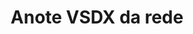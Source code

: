 ---
############################# Static ############################
layout: "auto-gen-annotation"

############################# Head ############################
head_title: "Net VSDX API de anotação anotar em C #"
head_description: "Net API para criar e anotar tipos de anotação populares de VSDX, imagens, desenhos e formatos de arquivo de documento."

############################# Header ############################
title: "Anote VSDX da rede"
description: ""
bg_image: "https://cms.admin.containerize.com/templates/aspose/App_Themes/V3/images/bg/header1.png"
bg_overlay: false
button:
    enable: true
    icon: "fas fa-arrow-down"
    label: "Baixar Teste Gratuito"
    link: "https://downloads.groupdocs.com/annotation/net"

############################# About ############################
about:
    enable: true
    title: "Sobre GroupDocs.Annotation for Net API"
    content: |
        GroupDocs.Annotation for Net API é uma biblioteca que permite adicionar anotações a PDF, Word e outros documentos no Mac, Windows ou Ubuntu. [GroupDocs.Annotation for Net](/annotation/net) é uma API de rede nativa para gerenciar anotações com suporte abrangente para criar, adicionar, editar, excluir, extrair e exportar anotações de imagens e vários outros documentos. A lista completa de formatos de documentos suportados pode ser vista nesta [página](https://docs.groupdocs.com/annotation/net/supported-document-formats/).
        Esta biblioteca permite que você trabalhe não apenas com documento VSDX, mas também com muitos outros tipos de documentos, como Word, Excel, PowerPoint, e-mails do Outlook, Visio, Adobe, OpenDocument, OpenOffice, Photoshop, AutoCad e muitos outros.
        O GroupDocs.Annotation for Net API permite criar e adicionar novas notas, editar anotações, extrair comentários, anotações e removê-los de documentos. A biblioteca suporta 13 tipos diferentes de anotação, incluindo Texto, Polilinha, Área, Sublinhado, Ponto, Marca d'água, Seta, Elipse, Substituição de Texto, Distância, Campo de Texto, Redação de Recursos em PDF, HTML, documentos do Microsoft Word, planilhas, diagramas, apresentações, desenhos, imagens e muitos outros formatos de arquivo.
        O exemplo (veja abaixo) demonstra como trabalhar com o documento VSDX, neste exemplo você pode ver as principais etapas de como trabalhar com GroupDocs.Annotation: Configurar uma licença, abrir um documento com o qual deseja trabalhar, criar um anotação, adicionando objetos de dados para definir as propriedades de anotação de acordo com seus requisitos e salvando o resultado no local necessário. Além disso, você pode dar uma olhada mais detalhada nos recursos suportados em nossa [página] do github (https://github.com/groupdocs-annotation/GroupDocs.Annotation-for-.NET) ou em nossa [documentação] do produto (https ://docs.groupdocs.com/annotation/net/getting-started/).

############################# Steps ############################
howTo_Add:
steps_Add:
    enable: true
    title_left: "Etapas para adicionar anotações a VSDX na rede"
    content_left: |
        [GroupDocs.Annotation](/annotation/net/) facilita para os desenvolvedores da rede adicionar vários tipos de anotação a arquivos VSDX em qualquer aplicativo baseado na rede, implementando algumas etapas fáceis.
        *   Crie objetos Reply com comentário e data.
        *   Crie um objeto AreaAnnotation, defina opções de área e adicione respostas.
        *   Crie o objeto Anotador e adicione a anotação de área.
        *   Salve o arquivo de saída.
    title_right: "Requisitos de sistema"
    content_right: |
        GroupDocs.Annotation for Net APIs são suportados em todas as principais plataformas e sistemas operacionais. Antes de executar o código abaixo, certifique-se de ter os seguintes pré-requisitos instalados em seu sistema.
        *   Sistemas Operacionais: Microsoft Windows, Linux, MacOS
        *   Ambientes de desenvolvimento: Visual Studio, Xamarin, MonoDevelop
        *   Estruturas: .NET Framework, .NET Standard, .NET Core, Mono
        *   Baixe a versão mais recente do GroupDocs.Annotation para .NET de [NuGet](https://www.nuget.org/packages/groupdocs.annotation)

############################# Preview ############################
preview_Add:
    enable: true
    title: Visualização de anotação e amostra de código
    content: |
        ![Annotation preview image](https://docs.groupdocs.com/annotation/java/images/add-text-field-annotation.png)
    code: |
        ```cs
        //Add text field annotation to the document from local disk
        using (Annotator annotator = new Annotator("input.bmp"))
        {
            TextFieldAnnotation textField = new TextFieldAnnotation
            {
                BackgroundColor = 65535,
                Box = new Rectangle(100, 100, 100, 100),
                CreatedOn = DateTime.Now,
                Text = "Some text",
                FontColor = 65535,
                FontSize = 12,
                Message = "This is text field annotation",
                Opacity = 0.7,
                PageNumber = 0,
                PenStyle = PenStyle.Dot,
                PenWidth = 3,
                FontFamily = "Arial",
                TextHorizontalAlignment = HorizontalAlignment.Center,
                Replies = new List
                {
                    new Reply
                    {
                        Comment = "First comment",
                        RepliedOn = DateTime.Now
                    },
                    new Reply
                    {
                        Comment = "Second comment",
                        RepliedOn = DateTime.Now
                    }
                }
            };
            annotator.Add(textField);
            annotator.Save("result.bmp");
        }
        ```

############################# Steps ############################
howTo_Remove:
steps_Remove:
    enable: true
    title_left: "Etapas para remover anotações de VSDX na rede"
    content_left: |
        [GroupDocs.Annotation](/annotation/net/) torna mais fácil para os desenvolvedores da rede remover detalhes de anotação de arquivos VSDX dentro de qualquer aplicativo baseado na rede, implementando algumas etapas fáceis.
        *   Crie objetos Reply com comentário e data.
        *   Instancie o objeto SaveOptions e defina AnnotationTypes = AnnotationType.None.
        *   Chame o método save com o caminho ou fluxo do documento resultante e o objeto SaveOptions.

############################# Preview ############################
preview_Remove:
    enable: true
    code: |
        ```cs
        // 1- How to remove annotation from document using annotation index
        
        using (Annotator annotator = new Annotator("result.bmp"))
        {
            annotator.Remove(0);
            annotator.Save("removed.bmp");
        }
        
        // 2- How to remove annotation from document using annotation object
        
        using (Annotator annotator = new Annotator("result.bmp"))
        {
            var tmp = annotator.Get();
            annotator.Remove(tmp[0]);
            annotator.Save("removed.bmp");
        }
        
        // 3- How to remove some annotations from document using list of ID’s
        
        using (Annotator annotator = new Annotator("result.bmp"))
        {
            var idList = new List{1, 2, 3};
            annotator.Remove(idList);
            annotator.Save("removed.bmp");
        }
        
        // 4- How to remove some annotations from document using list of annotations
        
        using (Annotator annotator = new Annotator("result.bmp"))
        {
            var tmp = annotator.Get();
            annotator.Remove(tmp);
            annotator.Save("removed.bmp");
        }
        ```

############################# Steps ############################
howTo_Edit:
steps_Edit:
    enable: true
    title_left: "Etapas para editar anotações de VSDX na rede"
    content_left: |
        [GroupDocs.Annotation](/annotation/net/) torna mais fácil para os desenvolvedores da rede atualizar várias propriedades de anotação de arquivos VSDX dentro de qualquer aplicativo baseado na rede, implementando algumas etapas fáceis.
        *   Instanciar objeto Anotador com caminho de documento de entrada ou fluxo com LoadOptions instanciado com ImportAnnotations = true.
        *   Crie alguma implementação AnnotationBase e defina o Id da anotação existente (se a anotação com esse Id não for encontrada, nada será alterado) ou a lista de caminhos das anotações (todas as anotações existentes serão removidas).
        *   Chame o método de atualização do objeto Anotador com as anotações passadas.
        *   Chame o método save com o caminho ou fluxo do documento resultante e o objeto SaveOptions.

############################# Preview ############################
preview_Edit:
    enable: true
    code: |
        ```cs
        // open annotated document
        using (Annotator annotator = new Annotator("result.bmp"))
        {
            //assuming we are going to change some properties of existing annotation
                AreaAnnotation updated = new AreaAnnotation
                    {
                            // It's important to set existed annotation Id
                            Id = 1,
                            BackgroundColor = 255,
                            Box = new Rectangle(0, 0, 50, 200),
                            CreatedOn = DateTime.Now,
                            Message = "This is updated annotation",
                            Replies = new List
                            {
                                new Reply
                                {
                                    Comment = "Updated first comment",
                                    RepliedOn = DateTime.Now
                                },
                                new Reply
                                {
                                    Comment = "Updated second comment",
                                    RepliedOn = DateTime.Now
                                }
                            }
                        };
                // update annotation
                annotator.Update(updated);
                annotator.Save("result.bmp");
        }
        ```

############################# Steps ############################
howTo_Extract:
steps_Extract:
    enable: true
    title_left: "Etapas para extrair anotações de VSDX na rede"
    content_left: |
        [GroupDocs.Annotation](/annotation/net/) torna mais fácil para os desenvolvedores da rede anotar documentos e extrair informações de anotação de arquivos VSDX em qualquer aplicativo baseado na rede, implementando algumas etapas fáceis.
        *   Crie objetos Reply com comentário e data.
        *   Instancie o objeto LoadOptions e chame SetImportAnnotations com o argumento true.
        *   Defina a variável com o tipo Lista.
        *   Chame o método get e retorne o resultado para a variável acima.

############################# Preview ############################
preview_Extract:
    enable: true
    code: |
        ```cs
        // for using this example input file ("annotated.bmp") must be with annotations
        using (Annotator annotator = new Annotator("annotated.bmp"))
        {
            List annotations = annotator.Get();
            XmlSerializer formatter = new XmlSerializer(typeof(List));
            using (FileStream fs = new FileStream("annotations.xml", FileMode.Create))
            {
                fs.SetLength(0);
                formatter.Serialize(fs, annotations);
            }
        }
        ```

############################# Demos ############################
demos:
    enable: true
    title: "Demonstrações ao vivo para adicionar, remover, editar e extrair anotações em documentos e imagens"
    content: |
        Adicione, remova, edite e extraia anotações para o arquivo VSDX agora mesmo visitando o site [GroupDocs.Annotation Live Demos](https://products.groupdocs.app/annotation/family). A demonstração ao vivo tem os seguintes benefícios

############################# About Formats ############################
about_formats:
    enable: true
    format:
        # format loop
        - icon: "far fa-file-vsdx"
          title: "Sobre o formato de arquivo VSDX"
          content: |
            Arquivos com extensão .VSDX representam o formato de arquivo Microsoft Visio introduzido a partir do Microsoft Office 2013 em diante. Ele foi desenvolvido para substituir o formato de arquivo binário, .VSD, que é suportado por versões anteriores do Microsoft Visio. Ele também tem suporte no Visio Services no Microsoft SharePoint Server 2013 e não requer um formato de arquivo intermediário para publicação no SharePoint Server. Os arquivos do Visio são usados ​​para criar desenhos que contêm objetos visuais, fluxogramas, diagrama UML, fluxo de informações, organogramas, diagramas de software, layout de rede, modelos de banco de dados, mapeamento de objetos e outras informações semelhantes. Os arquivos gerados com o Visio também podem ser exportados para diferentes formatos de arquivo, como PNG, BMP, PDF e outros.

          link: "https://docs.fileformat.com/image/vsdx/"

############################# More Formats ############################
more_formats:
    enable: true
    title: "Trabalhando com outros formatos de documento populares"
    content: |
        Atualize as propriedades de anotação de alguns dos formatos de arquivo populares, conforme indicado abaixo.
    format:
        # format loop
        - name: "Annotate PDF document"
          link: "https://products.groupdocs.com/annotation/net/pdf/"
          description: "Adobe Portable Document Format"

        # format loop
        - name: "Annotate DOC document"
          link: "https://products.groupdocs.com/annotation/net/doc/"
          description: "Microsoft Word Document"

        # format loop
        - name: "Annotate DOCM document"
          link: "https://products.groupdocs.com/annotation/net/docm/"
          description: "Microsoft Word Macro-Enabled Document"

        # format loop
        - name: "Annotate DOCX document"
          link: "https://products.groupdocs.com/annotation/net/docx/"
          description: "Microsoft Word Open XML Document"

        # format loop
        - name: "Annotate DOT document"
          link: "https://products.groupdocs.com/annotation/net/dot/"
          description: "Microsoft Word Document Template"

        # format loop
        - name: "Annotate DOTX document"
          link: "https://products.groupdocs.com/annotation/net/dotx/"
          description: "Word Open XML Document Template"

        # format loop
        - name: "Annotate RTF document"
          link: "https://products.groupdocs.com/annotation/net/rtf/"
          description: "Rich Text Document"

        # format loop
        - name: "Annotate ODT document"
          link: "https://products.groupdocs.com/annotation/net/odt/"
          description: "Open Document Text"

        # format loop
        - name: "Annotate XLS document"
          link: "https://products.groupdocs.com/annotation/net/xls/"
          description: "Microsoft Excel Binary File Format"

        # format loop
        - name: "Annotate XLSX document"
          link: "https://products.groupdocs.com/annotation/net/xlsx/"
          description: "Microsoft Excel Open XML Spreadsheet"

        # format loop
        - name: "Annotate XLSM document"
          link: "https://products.groupdocs.com/annotation/net/xlsm/"
          description: "Microsoft Excel Macro-Enabled Spreadsheet"

        # format loop
        - name: "Annotate XLSB document"
          link: "https://products.groupdocs.com/annotation/net/xlsb/"
          description: "Microsoft Excel Binary Worksheet"

        # format loop
        - name: "Annotate ODS document"
          link: "https://products.groupdocs.com/annotation/net/ods/"
          description: "Open Document Spreadsheet"

        # format loop
        - name: "Annotate PPT document"
          link: "https://products.groupdocs.com/annotation/net/ppt/"
          description: "PowerPoint Presentation"

        # format loop
        - name: "Annotate PPTX document"
          link: "https://products.groupdocs.com/annotation/net/pptx/"
          description: "PowerPoint Open XML Presentation"

        # format loop
        - name: "Annotate PPSX document"
          link: "https://products.groupdocs.com/annotation/net/ppsx/"
          description: "PowerPoint Open XML Slide Show"

        # format loop
        - name: "Annotate POTM document"
          link: "https://products.groupdocs.com/annotation/net/potm/"
          description: "Microsoft PowerPoint Template"

        # format loop
        - name: "Annotate PPTM document"
          link: "https://products.groupdocs.com/annotation/net/pptm/"
          description: "Microsoft PowerPoint Presentation"

        # format loop
        - name: "Annotate PPS document"
          link: "https://products.groupdocs.com/annotation/net/pps/"
          description: "Microsoft PowerPoint 97-2003 Slide Show"

        # format loop
        - name: "Annotate ODP document"
          link: "https://products.groupdocs.com/annotation/net/odp/"
          description: "OpenDocument Presentation"

        # format loop
        - name: "Annotate HTML document"
          link: "https://products.groupdocs.com/annotation/net/html/"
          description: "HyperText Markup Language"

        # format loop
        - name: "Annotate TIFF document"
          link: "https://products.groupdocs.com/annotation/net/tiff/"
          description: "Tagged Image File Format"

        # format loop
        - name: "Annotate JPEG document"
          link: "https://products.groupdocs.com/annotation/net/jpeg/"
          description: "JPEG Image"

        # format loop
        - name: "Annotate PNG document"
          link: "https://products.groupdocs.com/annotation/net/png/"
          description: "Portable Network Graphic"

        # format loop
        - name: "Annotate EML document"
          link: "https://products.groupdocs.com/annotation/net/eml/"
          description: "E-mail Message"

        # format loop
        - name: "Annotate MSG document"
          link: "https://products.groupdocs.com/annotation/net/msg/"
          description: "Microsoft Outlook E-mail Message"

        # format loop
        - name: "Annotate VSD document"
          link: "https://products.groupdocs.com/annotation/net/vsd/"
          description: "Microsoft Visio 2003-2010 Drawing"

        # format loop
        - name: "Annotate VSDX document"
          link: "https://products.groupdocs.com/annotation/net/vsdx/"
          description: "Microsoft Visio Drawing"

        # format loop
        - name: "Annotate VSS document"
          link: "https://products.groupdocs.com/annotation/net/vss/"
          description: "Microsoft Visio 2003-2010 Stencil"

        # format loop
        - name: "Annotate VST document"
          link: "https://products.groupdocs.com/annotation/net/vst/"
          description: "Microsoft Visio 2013 Stencil"

        # format loop
        - name: "Annotate DWG document"
          link: "https://products.groupdocs.com/annotation/net/dwg/"
          description: "Autodesk Design Data Formats"

        # format loop
        - name: "Annotate DXF document"
          link: "https://products.groupdocs.com/annotation/net/dxf/"
          description: "AutoCAD Drawing Interchange"

        # format loop
        - name: "Annotate DCM document"
          link: "https://products.groupdocs.com/annotation/net/dcm/"
          description: "Digital Imaging and Communications in Medicine"

        # format loop
        - name: "Annotate WMF document"
          link: "https://products.groupdocs.com/annotation/net/wmf/"
          description: "Windows Metafile"

        # format loop
        - name: "Annotate EMF document"
          link: "https://products.groupdocs.com/annotation/net/emf/"
          description: "Enhanced Metafile Format"


############################# Back to top ###############################
back_to_top:
    enable: true
---